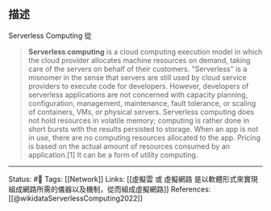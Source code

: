 

## 描述
 Serverless Computing 從

> **Serverless computing** is a cloud computing execution model in which the cloud provider allocates machine resources on demand, taking care of the servers on behalf of their customers. "Serverless" is a misnomer in the sense that servers are still used by cloud service providers to execute code for developers. However, developers of serverless applications are not concerned with capacity planning, configuration, management, maintenance, fault tolerance, or scaling of containers, VMs, or physical servers. Serverless computing does not hold resources in volatile memory; computing is rather done in short bursts with the results persisted to storage. When an app is not in use, there are no computing resources allocated to the app. Pricing is based on the actual amount of resources consumed by an application.[1] It can be a form of utility computing.

---
Status: #🌱 
Tags:
[[Network]]
Links:
[[虛擬雲 或 虛擬網路 是以軟體形式來實現組成網路所需的儀器以及機制，從而組成虛擬網路]]
References:
[[@wikidataServerlessComputing2022]]